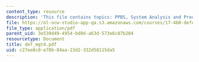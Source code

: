 ```yaml
---
content_type: resource
description: 'This file contains topics: PPBS, System Analysis and Procurement reform.'
file: https://ol-ocw-studio-app-qa.s3.amazonaws.com/courses/17-460-defense-politics-spring-2006/c27ee0c0e78b84aa23d2332d58115da5_def_mgt4.pdf
file_type: application/pdf
parent_uid: 3e539d49-4954-bd0d-a63d-573e6c87b204
resourcetype: Document
title: def_mgt4.pdf
uid: c27ee0c0-e78b-84aa-23d2-332d58115da5
---
```

